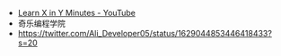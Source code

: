 - [Learn X in Y Minutes - YouTube](https://www.youtube.com/playlist?list=PLZlA0Gpn_vH85jM1TWO6TdCtSr6ruglWn)
- 奇乐编程学院
- https://twitter.com/Ali_Developer05/status/1629044853446418433?s=20